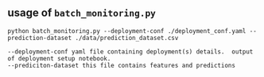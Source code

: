 

## usage of `batch_monitoring.py`

`python batch_monitoring.py --deployment-conf ./deployment_conf.yaml --prediction-dataset ./data/prediction_dataset.csv`

```
--deployment-conf yaml file containing deployment(s) details.  output of deployment setup notebook. 
--prediciton-dataset this file contains features and predictions
```

